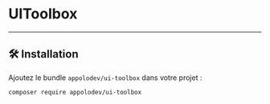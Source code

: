 # UIToolbox

---

## 🛠 Installation

Ajoutez le bundle `appolodev/ui-toolbox` dans votre projet :

```bash
composer require appolodev/ui-toolbox
```

